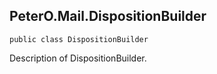 ## PeterO.Mail.DispositionBuilder

    public class DispositionBuilder

Description of DispositionBuilder.
